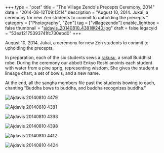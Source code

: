 +++
type = "post"
title = "The Village Zendo's Precepts Ceremony, 2014"
date = "2014-08-12T09:13:14"
description = "August 10, 2014. Jukai, a ceremony for new Zen students to commit to upholding the precepts."
category = ["Photography", "Zen"]
tag = ["villagezendo"]
enable_lightbox = false
thumbnail = "ajdavis_20140810_4381@240.jpg"
draft = false
legacyid = "53ea12175393741fc730ebd0"
+++

<p>August 10, 2014. Jukai, a ceremony for new Zen students to commit to upholding the precepts. </p>
<p>In preparation, each of the six students sews a <a href="http://en.wikipedia.org/wiki/Rakusu">rakusu</a>, a small Buddhist robe. During the ceremony our abbott Enkyo Roshi anoints each student with water from a pine sprig, representing wisdom. She gives the student a lineage chart, a set of bowls, and a new name.</p>
<p>At the end, all the sangha members file past the students bowing to each, chanting "Buddha bows to buddha, and buddha recognizes buddha."</p>
<p><img style="display:block; margin-left:auto; margin-right:auto;" src="ajdavis_20140810_4479.jpg" alt="Ajdavis 20140810 4479" title="Ajdavis 20140810 4479" /></p>
<p><img style="display:block; margin-left:auto; margin-right:auto;" src="ajdavis_20140810_4381.jpg" alt="Ajdavis 20140810 4381" title="Ajdavis 20140810 4381" /></p>
<p><img style="display:block; margin-left:auto; margin-right:auto;" src="ajdavis_20140810_4393.jpg" alt="Ajdavis 20140810 4393" title="Ajdavis 20140810 4393" /></p>
<p><img style="display:block; margin-left:auto; margin-right:auto;" src="ajdavis_20140810_4398.jpg" alt="Ajdavis 20140810 4398" title="Ajdavis 20140810 4398" /></p>
<p><img style="display:block; margin-left:auto; margin-right:auto;" src="ajdavis_20140810_4412.jpg" alt="Ajdavis 20140810 4412" title="Ajdavis 20140810 4412" /></p>
<p><img style="display:block; margin-left:auto; margin-right:auto;" src="ajdavis_20140810_4424.jpg" alt="Ajdavis 20140810 4424" title="Ajdavis 20140810 4424" /></p>
